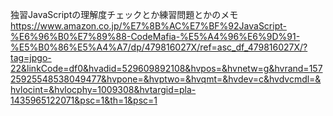 独習JavaScriptの理解度チェックとか練習問題とかのメモ
https://www.amazon.co.jp/%E7%8B%AC%E7%BF%92JavaScript-%E6%96%B0%E7%89%88-CodeMafia-%E5%A4%96%E6%9D%91-%E5%B0%86%E5%A4%A7/dp/479816027X/ref=asc_df_479816027X/?tag=jpgo-22&linkCode=df0&hvadid=529609892108&hvpos=&hvnetw=g&hvrand=15725925548538049477&hvpone=&hvptwo=&hvqmt=&hvdev=c&hvdvcmdl=&hvlocint=&hvlocphy=1009308&hvtargid=pla-1435965122071&psc=1&th=1&psc=1